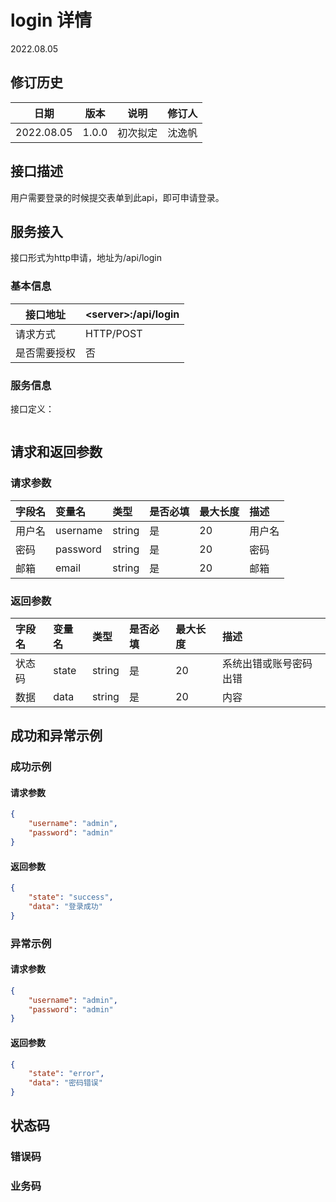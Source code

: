 # login 详情
2022.08.05
## 修订历史
| 日期 | 版本 | 说明 | 修订人 |
| :---: | :---: | :---: | :---: |
| 2022.08.05| 1.0.0 | 初次拟定 | 沈逸帆 |
## 接口描述
用户需要登录的时候提交表单到此api，即可申请登录。
## 服务接入
接口形式为http申请，地址为/api/login
### 基本信息
| 接口地址 | \<server\>:/api/login|
| --- | --- |
| 请求方式 | HTTP/POST | 
| 是否需要授权 | 否 |
### 服务信息
接口定义：
``` py
```
## 请求和返回参数
### 请求参数
| 字段名 | 变量名 | 类型 | 是否必填 | 最大长度 | 描述 |
| :--- | :--- | :--- | :--- | :--- | :--- |
| 用户名 | username | string | 是 | 20 | 用户名 |
| 密码 | password | string | 是 | 20 | 密码 |
| 邮箱 | email | string | 是 | 20 | 邮箱 |
### 返回参数
| 字段名 | 变量名 | 类型 | 是否必填 | 最大长度 | 描述 |
| :--- | :--- | :--- | :--- | :--- | :--- |
| 状态码 | state | string | 是 | 20 | 系统出错或账号密码出错 |
| 数据 | data | string | 是 | 20 | 内容 |
## 成功和异常示例
### 成功示例
#### 请求参数
``` json
{
    "username": "admin",
    "password": "admin"
}
```
#### 返回参数
``` json
{
    "state": "success",
    "data": "登录成功"
}
```
### 异常示例
#### 请求参数
``` json
{
    "username": "admin",
    "password": "admin"
}
```
#### 返回参数
``` json
{
    "state": "error",
    "data": "密码错误"
}
```
## 状态码
### 错误码
### 业务码